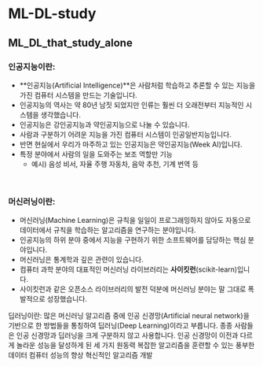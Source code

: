 # ML-DL-study


## ML_DL_that_study_alone

### 인공지능이란:
- **인공지능(Artificial Intelligence)**은 사람처럼 학습하고 추론할 수 있는 지능을 가진 컴퓨터 시스템을 만드는 기술입니다.
- 인공지능의 역사는 약 80년 남짓 되었지만 인류는 훨씬 더 오래전부터 지능적인 시스템을 생각했습니다.
- 인공지능은 강인공지능과 약인공지능으로 나눌 수 있습니다.
- 사람과 구분하기 어려운 지능을 가진 컴퓨터 시스템이 인공일반지능입니다.
- 반면 현실에서 우리가 마주하고 있는 인공지능은 약인공지능(Week AI)입니다.
- 특정 분야에서 사람의 일을 도와주는 보조 역할만 기능
    - 예시) 음성 비서, 자율 주행 자동차, 음악 추천, 기계 번역 등
 
 <br>

### 머신러닝이란:
- 머신러닝(Machine Learning)은 규칙을 일일이 프로그래밍하지 않아도 자동으로 데이터에서 규칙을 학습하는 알고리즘을 연구하는 분야입니다.
- 인공지능의 하위 분야 중에서 지능을 구현하기 위한 소프트웨어를 담당하는 핵심 분야입니다.
- 머신러닝은 통계학과 깊은 관련이 있습니다.
- 컴퓨터 과학 분야의 대표적인 머신러닝 라이브러리는 **사이킷런**(scikit-learn)입니다.
- 사이킷런과 같은 오픈소스 라이브러리의 발전 덕분에 머신러닝 분야는 말 그대로 폭발적으로 성장했습니다.
 

딥러닝이란:
많은 머신러닝 알고리즘 중에 인공 신경망(Artificial neural network)을 기반으로 한 방법들을 통칭하여 딥러닝(Deep Learning)이라고 부릅니다.
종종 사람들은 인공 신경망과 딥러닝을 크게 구분하지 않고 사용합니다.
인공 신경망이 이전과 다르게 놀라운 성능을 달성하게 된 세 가지 원동력
복잡한 알고리즘을 훈련할 수 있는 풍부한 데이터
컴퓨터 성능의 향상
혁신적인 알고리즘 개발